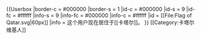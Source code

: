 {{Userbox
  |border-c = #000000
  |border-s = 1
  |id-c     = #000000
  |id-s     = 9
  |id-fc    = #ffffff
  |info-s   = 9
  |info-fc  = #000000
  |info-c   = #ffffff
  |id       = [[File:Flag of Qatar.svg|60px]]
  |info     = 这个用户现在居住于[[卡塔尔]]。
}}
[[Category:卡塔尔维基人]]